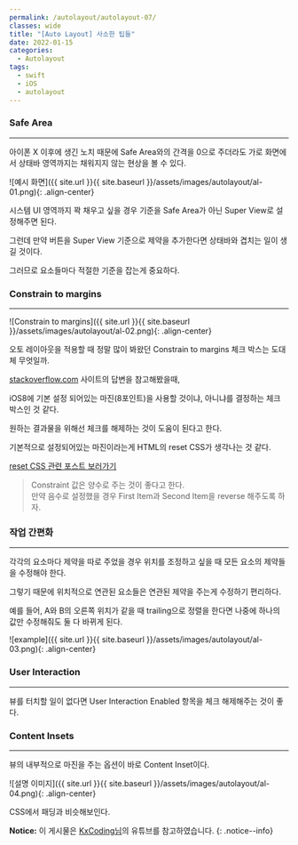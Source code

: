 ```yaml
---
permalink: /autolayout/autolayout-07/
classes: wide
title: "[Auto Layout] 사소한 팁들"
date: 2022-01-15
categories:
  - Autolayout
tags:
  - swift
  - iOS
  - autolayout
---
```


### Safe Area 

---

아이폰 X 이후에 생긴 노치 때문에 Safe Area와의 간격을 0으로 주더라도 가로 화면에서 상태바 영역까지는 채워지지 않는 현상을 볼 수 있다.

![예시 화면]({{ site.url }}{{ site.baseurl }}/assets/images/autolayout/al-01.png){: .align-center}

시스템 UI 영역까지 꽉 채우고 싶을 경우 기준을 Safe Area가 아닌 Super View로 설정해주면 된다.

그런데 만약 버튼을 Super View 기준으로 제약을 추가한다면 상태바와 겹치는 일이 생길 것이다.

그러므로 요소들마다 적절한 기준을 잡는게 중요하다.

### Constrain to margins

---

![Constrain to margins]({{ site.url }}{{ site.baseurl }}/assets/images/autolayout/al-02.png){: .align-center}

오토 레이아웃을 적용할 때 정말 많이 봐왔던 Constrain to margins 체크 박스는 도대체 무엇일까.

[stackoverflow.com](https://stackoverflow.com/questions/25807545/what-is-constrain-to-margin-in-storyboard-in-xcode-6) 사이트의 답변을 참고해봤을때,

iOS8에 기본 설정 되어있는 마진(8포인트)을 사용할 것이냐, 아니냐를 결정하는 체크 박스인 것 같다.

원하는 결과물을 위해선 체크를 해제하는 것이 도움이 된다고 한다.

기본적으로 설정되어있는 마진이라는게 HTML의 reset CSS가 생각나는 것 같다.

[reset CSS 관련 포스트 보러가기](https://overtae.github.io/blog/web/2022-01-09-html-css-01/)

> Constraint 값은 양수로 주는 것이 좋다고 한다. <br>
> 만약 음수로 설정했을 경우 First Item과 Second Item을 reverse 해주도록 하자.

### 작업 간편화

---

각각의 요소마다 제약을 따로 주었을 경우 위치를 조정하고 싶을 때 모든 요소의 제약들을 수정해야 한다.

그렇기 때문에 위치적으로 연관된 요소들은 연관된 제약을 주는게 수정하기 편리하다.

예를 들어, A와 B의 오른쪽 위치가 같을 때 trailing으로 정렬을 한다면 나중에 하나의 값만 수정해줘도 둘 다 바뀌게 된다.

![example]({{ site.url }}{{ site.baseurl }}/assets/images/autolayout/al-03.png){: .align-center}

### User Interaction

---

뷰를 터치할 일이 없다면 User Interaction Enabled 항목을 체크 해제해주는 것이 좋다.

### Content Insets

---

뷰의 내부적으로 마진을 주는 옵션이 바로 Content Inset이다.

![설명 이미지]({{ site.url }}{{ site.baseurl }}/assets/images/autolayout/al-04.png){: .align-center}

CSS에서 패딩과 비슷해보인다.


**Notice:** 이 게시물은 [KxCoding님](https://www.youtube.com/watch?v=673jZ19WK58)의 유튜브를 참고하였습니다.
{: .notice--info}